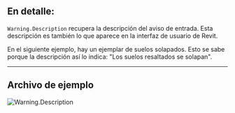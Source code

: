 ## En detalle:
`Warning.Description` recupera la descripción del aviso de entrada. Esta descripción es también lo que aparece en la interfaz de usuario de Revit.

En el siguiente ejemplo, hay un ejemplar de suelos solapados. Esto se sabe porque la descripción así lo indica: "Los suelos resaltados se solapan".
___
## Archivo de ejemplo

![Warning.Description](./Revit.Application.Warning.Description_img.jpg)
